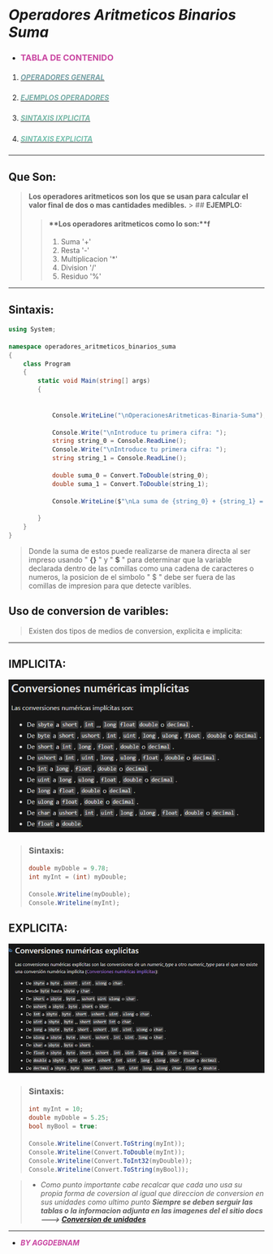 # _**Operadores Aritmeticos Binarios Suma**_

- ### <span style = "color: #c945a1 "> **TABLA DE CONTENIDO** </span>
1. ##### [<span style = "color: #1e666c99 "> **OPERADORES GENERAL** </span>](#que-son)
2. ##### [<span style = "color: #1e776c99 "> **EJEMPLOS OPERADORES** </span>](#sintaxis)
3. ##### [<span style = "color: #1e886c99 "> **SINTAXIS IXPLICITA** </span>](#implicita)
4. ##### [<span style = "color: #1e997c99 ">**SINTAXIS EXPLICITA** </span>](#explicita)
---
 ## **Que Son:** 
>**Los operadores aritmeticos son los que se usan para calcular el valor final de dos o mas cantidades medibles.** > ## **EJEMPLO:**
>>  #### **Los operadores aritmeticos como lo son:**f
>> 1.  Suma   '+'
>> 1.  Resta  '-'
>> 1.  Multiplicacion '*'
>> 1.  Division   '/'
>> 1.  Residuo    '%'

---

## **Sintaxis:**
```cs
using System;

namespace operadores_aritmeticos_binarios_suma
{
    class Program
    {
        static void Main(string[] args)
        {


            Console.WriteLine("\nOperacionesAritmeticas-Binaria-Suma");

            Console.Write("\nIntroduce tu primera cifra: ");
            string string_0 = Console.ReadLine();
            Console.Write("\nIntroduce tu primera cifra: ");
            string string_1 = Console.ReadLine();

            double suma_0 = Convert.ToDouble(string_0);
            double suma_1 = Convert.ToDouble(string_1);
            
            Console.WriteLine($"\nLa suma de {string_0} + {string_1} = {suma_0 + suma_1}");

        }
    }
}
```
> Donde la suma de estos puede realizarse de manera directa al ser impreso usando " **{}** " y " **$** " para determinar que la variable declarada dentro de las comillas como una cadena de caracteres o numeros, la posicion de el simbolo " $ " debe ser fuera de las comillas de impresion para que detecte varibles.

## **Uso de conversion de varibles:** 

> Existen dos tipos de medios de conversion, explicita e implicita:
---
## **IMPLICITA:**
[![IMPLICITA](01.png)](https://docs.microsoft.com/es-es/dotnet/api/system.convert?view=netcore-3.1)
>### **Sintaxis:**
>```cs
> double myDoble = 9.78;
> int myInt = (int) myDouble;
> 
> Console.Writeline(myDouble);
> Console.Writeline(myInt);

## **EXPLICITA:**
[![EXPLICITA](02.png)](https://docs.microsoft.com/es-es/dotnet/api/system.convert?view=netcore-3.1)
>### **Sintaxis:**
>```cs
> int myInt = 10;
> double myDoble = 5.25;
> bool myBool = true:
> 
> Console.Writeline(Convert.ToString(myInt));
> Console.Writeline(Convert.ToDouble(myInt));
> Console.Writeline(Convert.ToInt32(myDouble));
> Console.Writeline(Convert.ToString(myBool));

> - _Como punto importante cabe recalcar que cada uno usa su propia forma de coversion al igual que direccion de conversion en sus unidades como ultimo punto **Siempre se deben serguir las tablas o la informacion adjunta en las imagenes del el sitio docs ---> [Conversion de unidades](https://docs.microsoft.com/es-es/dotnet/api/system.convert?view=netcore-3.1)**_  

---

- <span style = "color: #c945a1 "> _**BY AGGDEBNAM**_ </span>
